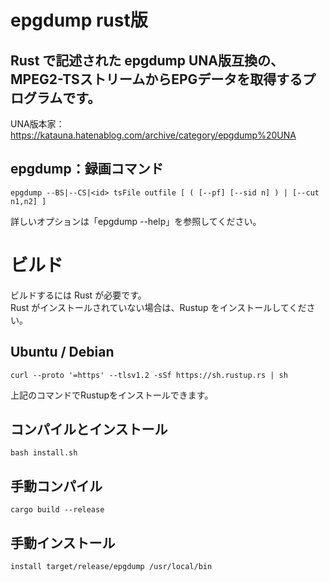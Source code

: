 # epgdump rust版
## Rust で記述された  epgdump UNA版互換の、MPEG2-TSストリームからEPGデータを取得するプログラムです。
UNA版本家：https://katauna.hatenablog.com/archive/category/epgdump%20UNA

## epgdump：録画コマンド
    epgdump --BS|--CS|<id> tsFile outfile [ ( [--pf] [--sid n] ) | [--cut n1,n2] ]
詳しいオプションは「epgdump --help」を参照してください。  

# ビルド
ビルドするには Rust が必要です。  
Rust がインストールされていない場合は、Rustup をインストールしてください。  
## Ubuntu / Debian
	curl --proto '=https' --tlsv1.2 -sSf https://sh.rustup.rs | sh
上記のコマンドでRustupをインストールできます。  

## コンパイルとインストール
    bash install.sh

## 手動コンパイル

    cargo build --release

## 手動インストール
    install target/release/epgdump /usr/local/bin
